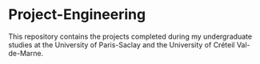 # Project-Engineering
This repository contains the projects completed during my undergraduate studies at the University of Paris-Saclay and the University of Créteil Val-de-Marne.

